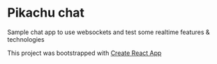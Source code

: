 # Pikachu chat
Sample chat app to use websockets and test some realtime features & technologies

This project was bootstrapped with [Create React App](https://github.com/facebook/create-react-app)
